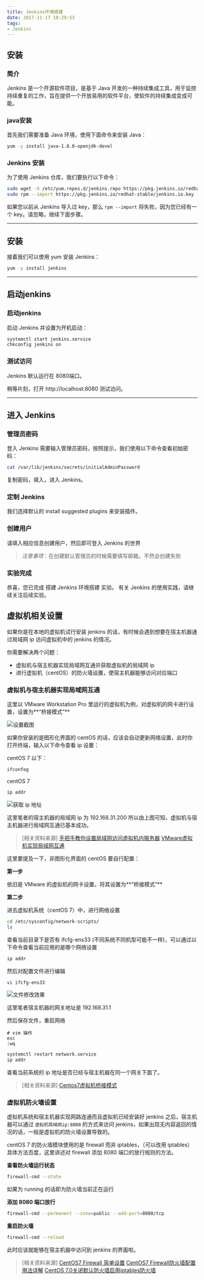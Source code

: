 ```yaml
---
title: Jenkins环境搭建
date: 2017-11-17 18:29:53
tags:
- Jenkins
---
```


## 安装

<!-- more -->

### 简介

Jenkins 是一个开源软件项目，是基于 Java 开发的一种持续集成工具，用于监控持续重复的工作，旨在提供一个开放易用的软件平台，使软件的持续集成变成可能。

### java安装

首先我们需要准备 Java 环境，使用下面命令来安装 Java：

```bash
yum -y install java-1.8.0-openjdk-devel
```

### Jenkins 安装

为了使用 Jenkins 仓库，我们要执行以下命令：

```bash
sudo wget -O /etc/yum.repos.d/jenkins.repo https://pkg.jenkins.io/redhat-stable/jenkins.repo
sudo rpm --import https://pkg.jenkins.io/redhat-stable/jenkins.io.key
```

如果您以前从 Jenkins 导入过 key，那么 `rpm --import` 将失败，因为您已经有一个 key。请忽略，继续下面步骤。

---

## 安装

接着我们可以使用 yum 安装 Jenkins：

```bash
yum -y install jenkins
```

---

## 启动jenkins

### 启动jenkins

启动 Jenkins 并设置为开机启动：

```bash
systemctl start jenkins.service
chkconfig jenkins on
```

### 测试访问

Jenkins 默认运行在 8080端口。

稍等片刻，打开 http://localhost:8080 测试访问。

---

## 进入 Jenkins

### 管理员密码

登入 Jenkins 需要输入管理员密码，按照提示，我们使用以下命令查看初始密码：

```bash
cat /var/lib/jenkins/secrets/initialAdminPassword
```

复制密码，填入，进入 Jenkins。

### 定制 Jenkins

我们选择默认的 install suggested plugins 来安装插件。

### 创建用户

请填入相应信息创建用户，然后即可登入 Jenkins 的世界

> *注意事项*：在创建默认管理员的时候需要填写邮箱，不然会创建失败

### 实验完成

恭喜，您已完成 搭建 Jenkins 环境搭建 实验。
有关 Jenkins 的使用实践，请继续关注后续实验。

## 虚拟机相关设置

如果你是在本地的虚拟机试行安装 jenkins 的话，有时候会遇到想要在宿主机器通过局域网 ip 访问虚拟机中的 jenkins 的情况。

你需要解决两个问题：

- 虚拟机与宿主机器实现局域网互通并获取虚拟机的局域网 ip
- 进行虚拟机（centOS）的防火墙设置，使宿主机器能够访问对应端口

### 虚拟机与宿主机器实现局域网互通

这里以 VMware Workstation Pro 里运行的虚拟机为例，对虚拟机的网卡进行设置，设置为**“桥接模式”**

![设置截图](/VMwareSettings.png "虚拟机设置")

如果你安装的是图形化界面的 centOS 的话，应该会自动更新网络设置，此时你打开终端，输入以下命令查看 ip 设置：

centOS 7 以下：

```bash
ifconfog
```

centOS 7 

```bash
ip addr
```

![获取 ip 地址](/centOS_net_settings_1.png "局域网中的 ip 地址（centOS 7）")

这里笔者的宿主机器的局域网 ip 为 192.168.31.200 所以由上图可知，虚拟机与宿主机器进行局域网互通已基本成功。

> [相关资料来源]
> [手把手教你设置局域网访问虚拟机内服务器](https://www.jianshu.com/p/db488f0ae3c0)
> [VMware虚拟机实现局域网互通](http://blog.csdn.net/luoweifeng1989/article/details/6116678)

这里要提及一下，非图形化界面的 centOS 要自行配置：

**第一步**

依旧是 VMware 的虚拟机的网卡设置，将其设置为**“桥接模式”**

**第二步**

进去虚拟机系统（centOS 7）中，进行网络设置

```bash
cd /etc/sysconfig/network-scripts/
ls
```

查看当前目录下是否有 ifcfg-ens33 (不同系统不同机型可能不一样)，可以通过以下命令查看当前应用的是哪个网络设置

```bash
ip addr
```

然后对配置文件进行编辑

```bash
vi ifcfg-ens33
```

![文件修改效果](/centOS_net_settings_2.png "配置文件")

这里笔者宿主机器的网关地址是 192.168.31.1

然后保存文件，重启网络

```vim
# vim 操作
esc
:wq
```

```bash
systemctl restart network.service
ip addr
```

查看当前系统的 ip 地址是否已经与宿主机器在同一个网关下面了。

> [相关资料来源]
> [Centos7虚拟机桥接模式](https://www.cnblogs.com/lovenethui/archive/2017/06/07/6957856.html)

### 虚拟机防火墙设置

虚拟机系统和宿主机器实现网路连通而且虚拟机已经安装好 jenkins 之后，宿主机器可以通过 `虚拟机局域网ip:8080` 的方式来访问 jenkins，如果出现无内容返回的情况的话，一般是虚拟机的防火墙设置导致的。

centOS 7 的防火墙模块使用的是 firewall 而非 iptables，（可以改用 iptables）具体方法百度，这里讲述对 firewall 添加 8080 端口的放行规则的方法。

**查看防火墙运行状态**

```bash
firewall-cmd --state
```

如果为 running 的话即为防火墙当前正在运行

**添加 8080 端口放行**

```bash
firewall-cmd --permanent --zone=public --add-port=8080/tcp
```

**重启防火墙**

```bash
firewall-cmd --reload
```

此时应该就能够在宿主机器中访问到 jenkins 的界面啦。

> [相关资料来源]
> [CentOS7 Firewall 简单设置](http://blog.csdn.net/0210/article/details/60872966)
> [CentOS7 Firewall防火墙配置用法详解](http://blog.csdn.net/steveguoshao/article/details/45999645)
> [CentOS 7.0关闭默认防火墙启用iptables防火墙](http://www.linuxidc.com/Linux/2015-05/117473.htm)
